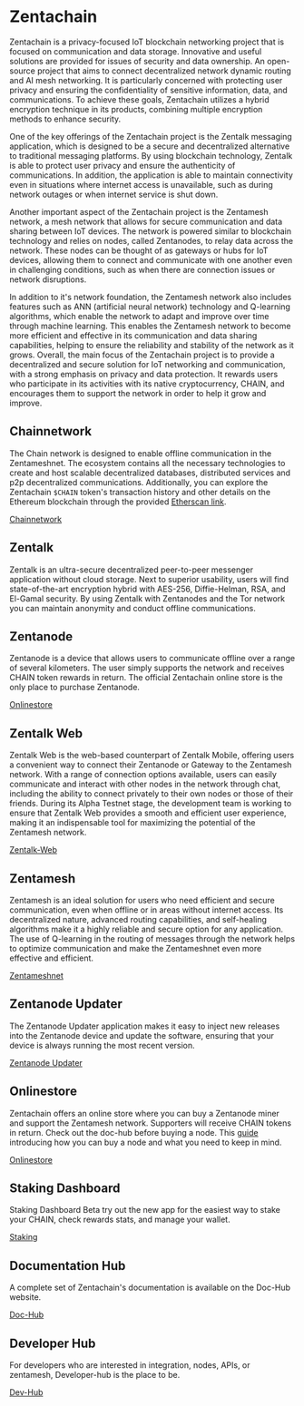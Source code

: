 # Zentachain
Zentachain is a privacy-focused IoT blockchain networking project that is focused on communication and data storage. Innovative and useful solutions are provided for issues of security and data ownership. An open-source project that aims to connect decentralized network dynamic routing and AI mesh networking. It is particularly concerned with protecting user privacy and ensuring the confidentiality of sensitive information, data, and communications. To achieve these goals, Zentachain utilizes a hybrid encryption technique in its products, combining multiple encryption methods to enhance security.

One of the key offerings of the Zentachain project is the Zentalk messaging application, which is designed to be a secure and decentralized alternative to traditional messaging platforms. By using blockchain technology, Zentalk is able to protect user privacy and ensure the authenticity of communications. In addition, the application is able to maintain connectivity even in situations where internet access is unavailable, such as during network outages or when internet service is shut down.

Another important aspect of the Zentachain project is the Zentamesh network, a mesh network that allows for secure communication and data sharing between IoT devices. The network is powered similar to blockchain technology and relies on nodes, called Zentanodes, to relay data across the network. These nodes can be thought of as gateways or hubs for IoT devices, allowing them to connect and communicate with one another even in challenging conditions, such as when there are connection issues or network disruptions.

In addition to it's network foundation, the Zentamesh network also includes features such as ANN (artificial neural network) technology and Q-learning algorithms, which enable the network to adapt and improve over time through machine learning. This enables the Zentamesh network to become more efficient and effective in its communication and data sharing capabilities, helping to ensure the reliability and stability of the network as it grows.
Overall, the main focus of the Zentachain project is to provide a decentralized and secure solution for IoT networking and communication, with a strong emphasis on privacy and data protection. It rewards users who participate in its activities with its native cryptocurrency, CHAIN, and encourages them to support the network in order to help it grow and improve.

## Chainnetwork

The Chain network is designed to enable offline communication in the Zentameshnet. The ecosystem contains all the necessary technologies to create and host scalable decentralized databases, distributed services and p2p decentralized communications. Additionally, you can explore the Zentachain ```$CHAIN``` token's transaction history and other details on the Ethereum blockchain through the provided [Etherscan link](https://etherscan.io/token/0xc91f1effddc4a727f4de78e400137390779ec062).

[Chainnetwork](https://docs.zentachain.io/chainnetwork)

## Zentalk

Zentalk is an ultra-secure decentralized peer-to-peer messenger application without cloud storage. Next to superior usability, users will find state-of-the-art encryption hybrid with AES-256, Diffie-Helman, RSA, and El-Gamal security. By using Zentalk with Zentanodes and the Tor network you can maintain anonymity and conduct offline communications.

## Zentanode

Zentanode is a device that allows users to communicate offline over a range of several kilometers. The user simply supports the network and receives CHAIN token rewards in return. The official Zentachain online store is the only place to purchase Zentanode.

[Onlinestore](https://zentanode.com)

## Zentalk Web

Zentalk Web is the web-based counterpart of Zentalk Mobile, offering users a convenient way to connect their Zentanode or Gateway to the Zentamesh network. With a range of connection options available, users can easily communicate and interact with other nodes in the network through chat, including the ability to connect privately to their own nodes or those of their friends. During its Alpha Testnet stage, the development team is working to ensure that Zentalk Web provides a smooth and efficient user experience, making it an indispensable tool for maximizing the potential of the Zentamesh network.

[Zentalk-Web](https://zentalk.chat)

## Zentamesh

Zentamesh is an ideal solution for users who need efficient and secure communication, even when offline or in areas without internet access. Its decentralized nature, advanced routing capabilities, and self-healing algorithms make it a highly reliable and secure option for any application. The use of Q-learning in the routing of messages through the network helps to optimize communication and make the Zentameshnet even more effective and efficient.

[Zentameshnet](https://docs.zentachain.io/Overview/introduction)

## Zentanode Updater

The Zentanode Updater application makes it easy to inject new releases into the Zentanode device and update the software, ensuring that your device is always running the most recent version.

[Zentanode Updater](https://github.com/ZentaChain/Zentanode-Updater)

## Onlinestore

Zentachain offers an online store where you can buy a Zentanode miner and support the Zentamesh network. Supporters will receive CHAIN tokens in return. Check out the doc-hub before buying a node. This [guide](https://docs.zentachain.io/zentanode/purchase-guide) introducing how you can buy a node and what you need to keep in mind.

[Onlinestore](https://zentanode.com)

## Staking Dashboard

Staking Dashboard Beta try out the new app for the easiest way to stake your CHAIN, check rewards stats, and manage your wallet.

[Staking](https://staking.zentachain.io)
 
## Documentation Hub

A complete set of Zentachain's documentation is available on the Doc-Hub website.

[Doc-Hub](https://docs.zentachain.io)

## Developer Hub

For developers who are interested in integration, nodes, APIs, or zentamesh, Developer-hub is the place to be.

[Dev-Hub](https://dev.zentachain.io)
